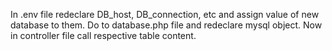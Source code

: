 In .env file redeclare DB_host, DB_connection, etc and assign value of new database to them.
Do to database.php file and redeclare mysql object.
Now in controller file call respective table content.
